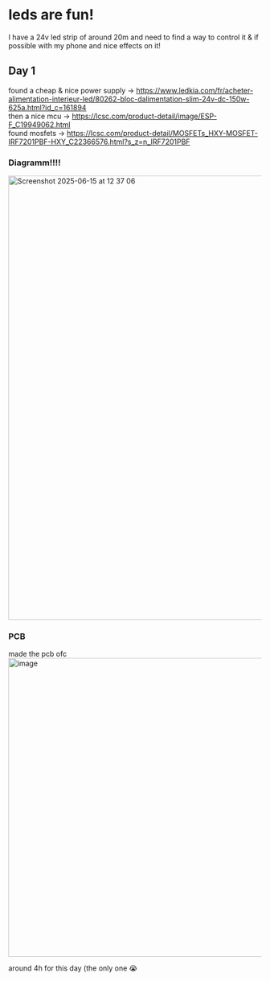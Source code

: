 # leds are fun!

I have a 24v led strip of around 20m and need to find a way to control it & if possible with my phone and nice effects on it!

## Day 1

found a cheap & nice power supply -> https://www.ledkia.com/fr/acheter-alimentation-interieur-led/80262-bloc-dalimentation-slim-24v-dc-150w-625a.html?id_c=161894 \
then a nice mcu -> https://lcsc.com/product-detail/image/ESP-F_C19949062.html \
found mosfets -> https://lcsc.com/product-detail/MOSFETs_HXY-MOSFET-IRF7201PBF-HXY_C22366576.html?s_z=n_IRF7201PBF 

### Diagramm!!!!

<img width="883" alt="Screenshot 2025-06-15 at 12 37 06" src="https://github.com/user-attachments/assets/33b1b34c-7f43-4b17-afa3-86e872148372" />

### PCB

made the pcb ofc \
<img width="594" alt="image" src="https://github.com/user-attachments/assets/24891d14-5c22-46dc-897d-1fb4aaf80e32" />

around 4h for this day (the only one :sob:
